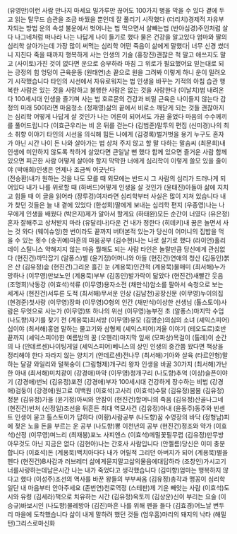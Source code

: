(유영만)이런 사람 만나지 마세요
밀가루만 끊어도 100가지 병을 막을 수 있다
곁에 두고 읽는 탈무드
습관을 조금 바꿨을 뿐인데 잘 풀리기 시작했다
(더리치)경제적 자유부자되는 방법
운의 속성 불운에서 벗어나는 법
먹으면서 살빼는법
(반야심경)주인처럼 살다 나그네처럼 떠나라
나는 나답게 나이 들기로 했다
물은 건강을 알고있다
엄마와 딸의 심리학
살아가는데 가장 많이 써먹는 심리학
어떤 죽음이 삶에게 말했다|
너무 신경 썼더니 지친다
죽을 때까지 행복하게 사는 인생의 기술
(홍창진)괜찮은 척 말고 애쓰지도 말고
(사이토)가진 것이 없다면 운으로 승부하라
마침 그 위로가 필요했어요
믿는대로 되는 긍정의 힘
엉덩이 근육운동
(원태연)손 끝으로 원을 그려봐
이렇게 하니 운이 밀려오기 시작했습니다
타인의 시선에서 자유로워지는 법
인생을 바꾸는 기적의 아침 습관
행복한 사람은 있는 것을 사랑하고 불행한 사람은 없는 것을 사랑한다
(이날치)범 내려온다
100세시대 인생을 즐기며 사는 법
호르몬의 건강과 비밀
근육은 나이들지 않는다
감정의 미래
50이라면 마음청소
(정재영)삶의 끝에서 비로소 깨닫게 되는 것들
괜찮아지는 심리학
어떻게 나답게 살 것인가
나는 어른이 되어서도 가끔 울었다
마음의 수수께끼를 풀어드립니다
(이효근우리는 비 온 뒤를 걷는다 
(김범준)말투의 편집 
(신미경)나의 최소 취향 이야기 
타인의 시선을 의식해 힘든 나에게
(김경록)벌거벗을 용기
누구도 혼자가 아닌 시간
나이 든 나와 살아가는 법
상처 주지 않고 할 말 다하는 말솜씨
(최문희)내 인생에 미안하지 않도록
착하게 살았다면 큰일날 뻔 했다
함께 있으면 즐거운 사람 함께 있으면 피곤한 사람
어떻게 살아야 할지 막막한 너에게
심리학이 이렇게 쓸모 있을 줄이야
(박애희)인생은 언제나 조금씩 어긋난다  
(전승환)내가 원하는 것을 나도 모를 때 
외모에는 반드시 그 사람의 심리가 드러나게 되어있다
내가 나를 위로할 때
(하버드)어떻게 인생을 살 것인가
(윤태진)아들아 삶에 지치고 힘들 때 이 글을 읽어라
(장루겅)여자라면 심리학부터
사실은 많이 지쳐 있습니다
내가 찾던 것들은 늘 내 곁에 있었다 
(한성희)딸에게 보내는 심리학 편지
(우종영)나는 나무에게 인생을 배웠다
(박은지)제가 알아서 할게요
(하태완)모든 순간이 너였다
(유은정)혼자 잘해주고 상처받지 마라
(유달리나)다운 건 내가 정한다
(히데키)내 꿈은 놀면서 사는 것 와다
(웨이슈잉)한 번이라도 끝까지 버텨본적 있는가
당신이 어머니의 집밥을 먹을 수 있는 횟수
(송귀예)마흔의 마음공부
(김수현)나는 나로 살기로 했다
(라이언)홀리데이 스틸니스
약해지지 않는 마음
뭘해도 되는 사람
타인은 놀랄만큼 당신에게 관심없다
(현진건)까막잡기
(알퐁스)별
(윤기정)어머니와 아들
(현진건)연애의 청산
(김동인)붉은 산
(김유정)솥
(현진건)그리운 흘긴 눈
(계용묵)인간적
(계용묵)물매미
(최서해)누가 망하나
(이무영)만보노인
(계용묵)부부
(김동인)발가락이 닮았다
(현진건)새빨간 웃음
(조명희)낙동강
(이효석)석류
(이무영)용자소전
(채만식)암소를 팔아서
숙청으로 보는 세계사
(현진건)서투른 도적
(최서해)무서운 인상
(김남천)공장신문
(이무영)누이의집
(현경준)첫사랑
(이무영)장화
(이무영)O형의 인간
(채만식)이상한 선생님
(톨스토이)사람은 무엇으로 사는가
(이무영)또 하나의 위선
(이무영)농부전 초
(알퐁스)마지막 수업
(나도향)자기를 찾기 전
(계용묵)최서방
(이무영)유모
(김명순)의심의 소녀
(셰익스피어)십이야
(최서해)홍염
말하는 물고기와 삼형제
(셰익스피어)겨울 이야기
(테오도르)호반 끝까지
(셰익스피어)한 여름밤의 꿈
(오헨리)마지막 잎새
(모파상)목걸이
(톨레)이 순간의 나
(안데르센)나이팅게일 
(셰익스피어)베니스의 상인 
인생의 중간쯤 왔다면 책상을 정리해야 한다 
자라지 않는 양치기
(안데르센)전나무 
(최서해)기아와 살육
(타르인형)말하는 달걀 와일리와 털북숭이
(그림형제)개구리 왕자 
인생을 바꿀 30가지
(최서해)가난한 아내
(최서해)미치광이
(강경애)마약
(이무영)청개구리
(나도향)추억
(이상)슬픈이야기
(강경애)번뇌
(김유정)포전
(강경애)부자
100세시대 건강하게 장수하는 비법
(강경애)검둥이
(강경애)원고료 이백원
(이효석)고사리
(이효석)수탉
(김유정)봄봄
(김유정)정분
(김유정)가을
(윤기정)아씨와 안잠이
(현진건)할머니의 죽음
(김유정)산골나그네
(현진건)빈처
(신정일)조선을 뒤흔든 최대 역모사건
(김유정)아내
(윤동주)동주와 빈센트
인생이 묻고 톨스토이가 답하다
(이황)사람공부
(나도향)꿈
수영장의 바닥
(정형남)피에 젖은 노을
돈을 부르는 운 공부
(나도향)뽕
이천년의 공부
(현진건)정조와 약가
(이효석)산정
(이무영)며느리
(최재붕)포노 사피엔스
(이효석)메밀꽃필무렵
(김유정)만무방
아무것도 아닌 지금은 없다
(김현아)나는 간호사 사람입니다
(안젤름)당신은 이미 충분합니다
(이효석)돈
(계용묵)백치아다다
내가 어릴적 그리던 아버지가 되어
(계용묵)별을 헨다
(현진건)B사감과 러브레터
삶에게묻지말고삶의물음에대답하라
(조창인)가시고기
너를사랑하는데남은시간
나는 내가 죽었다고 생각했습니다
(김미향)엄마는 행복하지 않다고 했다
(이성주)조선의 역사를 바꾼 왕들의 부부싸움
(김유정)총각과 맹꽁이
심리학 일단 내 마음부터 안아주세요
(존번연)천로역정
(스테판)제 기운 빼앗는 사람
(이효석)도시와 유령
(김세라)책으로 치유하는 시간
(김유정)옥토끼
(김상운)신이 부리는 요술
(이승규)바보시인
(나도향)물레방아
(김진)마흔 나를 위해 펜을 들다
(김효경)어느날 변두리 마을에 도착했습니다
삶이 내게 말하려 했던 것들
(엄우흠)마리의 돼지의 낙타
(해밀턴)그리스로마신화
